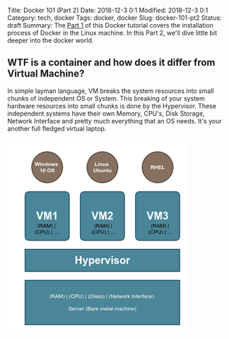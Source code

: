 Title: Docker 101 (Part 2)
Date: 2018-12-3 0:1
Modified: 2018-12-3 0:1
Category: tech, docker
Tags: docker, docker
Slug: docker-101-pt2
Status: draft
Summary: The [Part 1](https://girisagar46.github.io/docker-101) of this Docker tutorial covers the installation process of Docker in the Linux machine. In this Part 2, we'll dive little bit deeper into the docker world.

## WTF is a container and how does it differ from Virtual Machine?

In simple layman language, VM breaks the system resources into small chunks of independent OS or System. This breaking of your system hardware resources into small chunks is done by the Hypervisor. These independent systems have their own Memory, CPU's, Disk Storage, Network Interface and pretty much everything that an OS needs. It's your another full fledged virtual laptop. 

![VM](images/Virtual_Machine.png)